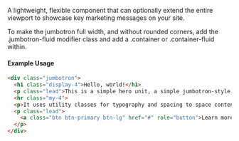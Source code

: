 A lightweight, flexible component that can optionally extend the entire viewport to showcase key marketing messages on your site.

To make the jumbotron full width, and without rounded corners, add the .jumbotron-fluid modifier class and add a .container or .container-fluid within.

#### Example Usage

```html
<div class="jumbotron">
  <h1 class="display-4">Hello, world!</h1>
  <p class="lead">This is a simple hero unit, a simple jumbotron-style component for calling extra attention to featured content or information.</p>
  <hr class="my-4">
  <p>It uses utility classes for typography and spacing to space content out within the larger container.</p>
  <p class="lead">
    <a class="btn btn-primary btn-lg" href="#" role="button">Learn more</a>
  </p>
</div>
```
